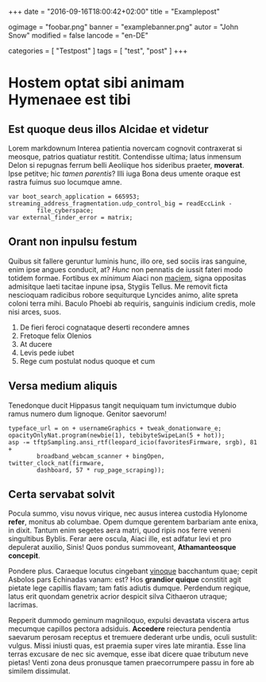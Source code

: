 +++
date = "2016-09-16T18:00:42+02:00"
title = "Examplepost"

ogimage = "foobar.png"
banner = "examplebanner.png"
autor = "John Snow"
modified = false
lancode = "en-DE" 

categories = [ "Testpost" ]
tags = [ "test", "post" ]
+++
# Hostem optat sibi animam Hymenaee est tibi

## Est quoque deus illos Alcidae et videtur

Lorem markdownum Interea patientia novercam cognovit contraxerat si meosque,
patrios quatiatur restitit. Contendisse ultima; latus inmensum Delon si repugnas
ferrum belli Aeoliique hos sideribus praeter, **moverat**. Ipse petitve; hic
*tamen parentis*? Illi iuga Bona deus umente oraque est rastra fuimus suo
locumque amne.

    var boot_search_application = 665953;
    streaming_address_fragmentation.udp_control_big = readEccLink -
            file_cyberspace;
    var external_finder_error = matrix;

<!--more-->
## Orant non inpulsu festum

Quibus sit fallere geruntur luminis hunc, illo ore, sed sociis iras sanguine,
enim ipse angues conducit, at? *Hunc* non pennatis de iussit fateri modo totidem
formae. Fortibus ex *minimum* Aiaci non [maciem](http://a-iamque.org/), signa
oppositas admisitque laeti tacitae inpune ipsa, Stygiis Tellus. Me removit ficta
nescioquam radicibus robore sequiturque Lyncides animo, alite spreta coloni
terra mihi. Baculo Phoebi ab requiris, sanguinis indicium credis, mole nisi
arces, suos.

1. De fieri feroci cognataque deserti recondere amnes
2. Fretoque felix Olenios
3. At ducere
4. Levis pede iubet
5. Rege cum postulat nodus quoque et cum

## Versa medium aliquis

Tenedonque ducit Hippasus tangit nequiquam tum invictumque dubio ramus numero
dum lignoque. Genitor saevorum!

    typeface_url = on + usernameGraphics + tweak_donationware_e;
    opacityOnlyNat.program(newbie(1), tebibyteSwipeLan(5 + hot));
    asp -= tftpSampling.ansi_rtf(leopard_icio(favoritesFirmware, srgb), 81 +
            broadband_webcam_scanner + bingOpen, twitter_clock_nat(firmware,
            dashboard, 57 * rup_page_scraping));

## Certa servabat solvit

Pocula summo, visu novus virique, nec ausus interea custodia Hylonome **refer**,
monitus ab columbae. Opem dumque gerentem barbariam ante enixa, in dixit. Tantum
enim segetes aera matri, quod ripis nos ferre veneni singultibus Byblis. Ferar
aere oscula, Aiaci ille, est adfatur levi et pro depulerat auxilio, Sinis! Quos
pondus summoveant, **Athamanteosque concepit**.

Pondere plus. Caraeque locutus cingebant [vinoque](http://eratminor.net/mollia)
bacchantum quae; cepit Asbolos pars Echinadas vanam: est? Hos **grandior
quique** constitit agit pietate lege capillis flavam; tam fatis adiutis dumque.
Perdendum regique, latus erit quondam genetrix acrior despicit silva Cithaeron
utraque; lacrimas.

Repperit dummodo geminum magniloquo, expulsi devastata viscera artus mecumque
capillos pectora adsiduis. **Accedere** reiectura pendentia saevarum perosam
receptus et tremuere dederant urbe undis, oculi sustulit: vulgus. Missi iniusti
quas, est praemia super vires late mirantia. Esse lina terras excusare de nec
sic avemque, esse ibat dicere quae tributum neve pietas! Venti zona deus
pronusque tamen praecorrumpere passu in fore ab similem dissimulat.
